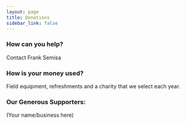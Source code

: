 ```yaml
---
layout: page
title: Donations
sidebar_link: false
---
```


### How can you help?
<p>Contact Frank Semisa</p>

### How is your money used?
<p>Field equipment, refreshments and a charity that we select each year.</p>

### Our Generous Supporters:
<p>(Your name/business here)</p>
